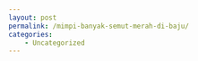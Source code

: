 ```yaml
---
layout: post
permalink: /mimpi-banyak-semut-merah-di-baju/
categories:
    - Uncategorized
---
```


